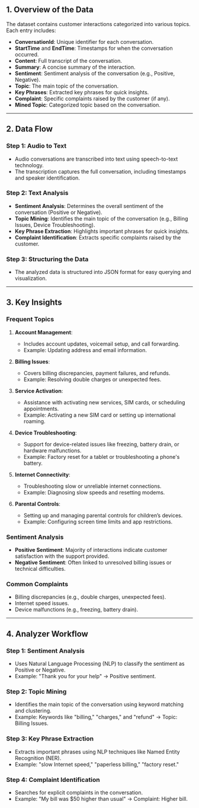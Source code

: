 ## **1. Overview of the Data**
The dataset contains customer interactions categorized into various topics. Each entry includes:
- **ConversationId**: Unique identifier for each conversation.
- **StartTime** and **EndTime**: Timestamps for when the conversation occurred.
- **Content**: Full transcript of the conversation.
- **Summary**: A concise summary of the interaction.
- **Sentiment**: Sentiment analysis of the conversation (e.g., Positive, Negative).
- **Topic**: The main topic of the conversation.
- **Key Phrases**: Extracted key phrases for quick insights.
- **Complaint**: Specific complaints raised by the customer (if any).
- **Mined Topic**: Categorized topic based on the conversation.

---

## **2. Data Flow**
### **Step 1: Audio to Text**
- Audio conversations are transcribed into text using speech-to-text technology.
- The transcription captures the full conversation, including timestamps and speaker identification.

### **Step 2: Text Analysis**
- **Sentiment Analysis**: Determines the overall sentiment of the conversation (Positive or Negative).
- **Topic Mining**: Identifies the main topic of the conversation (e.g., Billing Issues, Device Troubleshooting).
- **Key Phrase Extraction**: Highlights important phrases for quick insights.
- **Complaint Identification**: Extracts specific complaints raised by the customer.

### **Step 3: Structuring the Data**
- The analyzed data is structured into JSON format for easy querying and visualization.

---

## **3. Key Insights**
### **Frequent Topics**
1. **Account Management**:
   - Includes account updates, voicemail setup, and call forwarding.
   - Example: Updating address and email information.

2. **Billing Issues**:
   - Covers billing discrepancies, payment failures, and refunds.
   - Example: Resolving double charges or unexpected fees.

3. **Service Activation**:
   - Assistance with activating new services, SIM cards, or scheduling appointments.
   - Example: Activating a new SIM card or setting up international roaming.

4. **Device Troubleshooting**:
   - Support for device-related issues like freezing, battery drain, or hardware malfunctions.
   - Example: Factory reset for a tablet or troubleshooting a phone's battery.

5. **Internet Connectivity**:
   - Troubleshooting slow or unreliable internet connections.
   - Example: Diagnosing slow speeds and resetting modems.

6. **Parental Controls**:
   - Setting up and managing parental controls for children’s devices.
   - Example: Configuring screen time limits and app restrictions.

### **Sentiment Analysis**
- **Positive Sentiment**: Majority of interactions indicate customer satisfaction with the support provided.
- **Negative Sentiment**: Often linked to unresolved billing issues or technical difficulties.

### **Common Complaints**
- Billing discrepancies (e.g., double charges, unexpected fees).
- Internet speed issues.
- Device malfunctions (e.g., freezing, battery drain).

---

## **4. Analyzer Workflow**
### **Step 1: Sentiment Analysis**
- Uses Natural Language Processing (NLP) to classify the sentiment as Positive or Negative.
- Example: "Thank you for your help" → Positive sentiment.

### **Step 2: Topic Mining**
- Identifies the main topic of the conversation using keyword matching and clustering.
- Example: Keywords like "billing," "charges," and "refund" → Topic: Billing Issues.

### **Step 3: Key Phrase Extraction**
- Extracts important phrases using NLP techniques like Named Entity Recognition (NER).
- Example: "slow Internet speed," "paperless billing," "factory reset."

### **Step 4: Complaint Identification**
- Searches for explicit complaints in the conversation.
- Example: "My bill was $50 higher than usual" → Complaint: Higher bill.